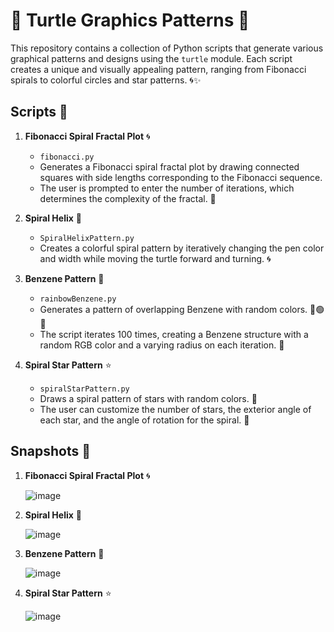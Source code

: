 # 🐢 Turtle Graphics Patterns 🎨

This repository contains a collection of Python scripts that generate various graphical patterns and designs using the `turtle` module. Each script creates a unique and visually appealing pattern, ranging from Fibonacci spirals to colorful circles and star patterns. 🌀✨

## Scripts 📜

1. **Fibonacci Spiral Fractal Plot** 🌀

   - `fibonacci.py`
   - Generates a Fibonacci spiral fractal plot by drawing connected squares with side lengths corresponding to the Fibonacci sequence.
   - The user is prompted to enter the number of iterations, which determines the complexity of the fractal. 🔢

2. **Spiral Helix** 🌈

   - `SpiralHelixPattern.py`
   - Creates a colorful spiral pattern by iteratively changing the pen color and width while moving the turtle forward and turning. 🌀

3. **Benzene Pattern** 🎨

   - `rainbowBenzene.py`
   - Generates a pattern of overlapping Benzene with random colors. 🔴🟢🔵
   - The script iterates 100 times, creating a Benzene structure with a random RGB color and a varying radius on each iteration. 💯

4. **Spiral Star Pattern** ⭐

   - `spiralStarPattern.py`
   - Draws a spiral pattern of stars with random colors. 🌟
   - The user can customize the number of stars, the exterior angle of each star, and the angle of rotation for the spiral. 🔧

## Snapshots  📸
1. **Fibonacci Spiral Fractal Plot** 🌀

      ![image](https://github.com/Ibrahim-Naseef/Pattern-Designs-using-Turtle-Python-/assets/156147657/58ec4aa6-0f29-4952-b338-fc7088426518)



2. **Spiral Helix** 🌈

     ![image](https://github.com/Ibrahim-Naseef/Pattern-Designs-using-Turtle-Python-/assets/156147657/2600f85b-070f-4f6f-aaf2-509222214951)



3. **Benzene Pattern** 🎨
   
     ![image](https://github.com/Ibrahim-Naseef/Pattern-Designs-using-Turtle-Python-/assets/156147657/d0b12220-22a7-49bd-9252-83f592c67c80)



4. **Spiral Star Pattern** ⭐

   ![image](https://github.com/Ibrahim-Naseef/Pattern-Designs-using-Turtle-Python-/assets/156147657/cfa4a264-e742-48bf-8b81-2013ee120daa)



